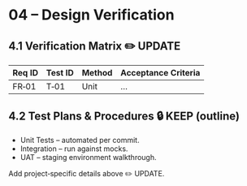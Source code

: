 # 04 – Design Verification

## 4.1 Verification Matrix ✏️ UPDATE

| Req ID | Test ID | Method | Acceptance Criteria |
|--------|---------|--------|--------------------|
| FR‑01  | T‑01    | Unit   | …                  |

## 4.2 Test Plans & Procedures 🔒 KEEP (outline)

- Unit Tests – automated per commit.
- Integration – run against mocks.
- UAT – staging environment walkthrough.

Add project‑specific details above ✏️ UPDATE.
